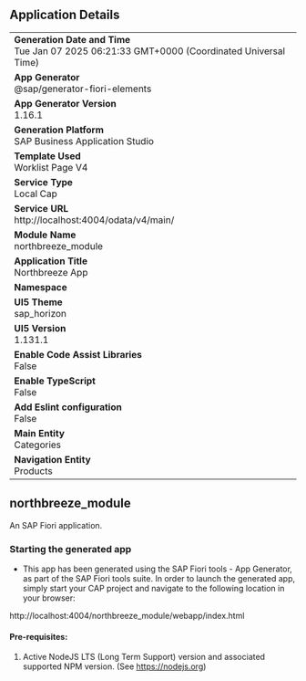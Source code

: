 ## Application Details
|               |
| ------------- |
|**Generation Date and Time**<br>Tue Jan 07 2025 06:21:33 GMT+0000 (Coordinated Universal Time)|
|**App Generator**<br>@sap/generator-fiori-elements|
|**App Generator Version**<br>1.16.1|
|**Generation Platform**<br>SAP Business Application Studio|
|**Template Used**<br>Worklist Page V4|
|**Service Type**<br>Local Cap|
|**Service URL**<br>http://localhost:4004/odata/v4/main/|
|**Module Name**<br>northbreeze_module|
|**Application Title**<br>Northbreeze App|
|**Namespace**<br>|
|**UI5 Theme**<br>sap_horizon|
|**UI5 Version**<br>1.131.1|
|**Enable Code Assist Libraries**<br>False|
|**Enable TypeScript**<br>False|
|**Add Eslint configuration**<br>False|
|**Main Entity**<br>Categories|
|**Navigation Entity**<br>Products|

## northbreeze_module

An SAP Fiori application.

### Starting the generated app

-   This app has been generated using the SAP Fiori tools - App Generator, as part of the SAP Fiori tools suite.  In order to launch the generated app, simply start your CAP project and navigate to the following location in your browser:

http://localhost:4004/northbreeze_module/webapp/index.html

#### Pre-requisites:

1. Active NodeJS LTS (Long Term Support) version and associated supported NPM version.  (See https://nodejs.org)


